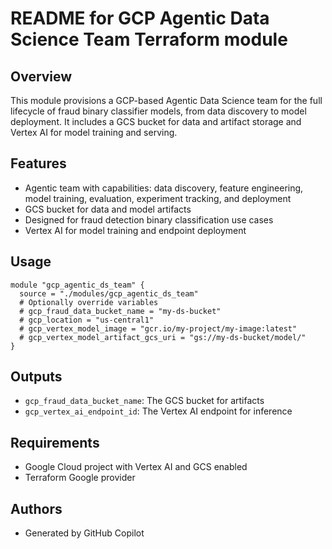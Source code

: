# README for GCP Agentic Data Science Team Terraform module

## Overview
This module provisions a GCP-based Agentic Data Science team for the full lifecycle of fraud binary classifier models, from data discovery to model deployment. It includes a GCS bucket for data and artifact storage and Vertex AI for model training and serving.

## Features
- Agentic team with capabilities: data discovery, feature engineering, model training, evaluation, experiment tracking, and deployment
- GCS bucket for data and model artifacts
- Designed for fraud detection binary classification use cases
- Vertex AI for model training and endpoint deployment

## Usage
```hcl
module "gcp_agentic_ds_team" {
  source = "./modules/gcp_agentic_ds_team"
  # Optionally override variables
  # gcp_fraud_data_bucket_name = "my-ds-bucket"
  # gcp_location = "us-central1"
  # gcp_vertex_model_image = "gcr.io/my-project/my-image:latest"
  # gcp_vertex_model_artifact_gcs_uri = "gs://my-ds-bucket/model/"
}
```

## Outputs
- `gcp_fraud_data_bucket_name`: The GCS bucket for artifacts
- `gcp_vertex_ai_endpoint_id`: The Vertex AI endpoint for inference

## Requirements
- Google Cloud project with Vertex AI and GCS enabled
- Terraform Google provider

## Authors
- Generated by GitHub Copilot
